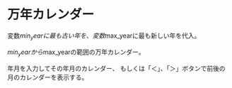 # 万年カレンダー

変数$min_yearに最も古い年を、変数$max_yearに最も新しい年を代入。

$min_yearから$max_yearの範囲の万年カレンダー。

年月を入力してその年月のカレンダー、
もしくは「＜」、「＞」ボタンで前後の月のカレンダーを表示する。
